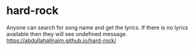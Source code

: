 # hard-rock
Anyone can search for song name and get the lyrics. If there is no lyrics available then they will see undefined message.
https://abdullahallnaim.github.io/hard-rock/
